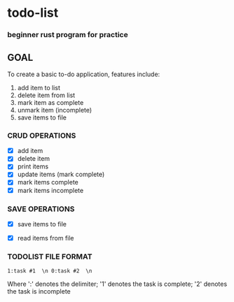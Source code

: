 # todo-list
### beginner rust program for practice

## GOAL
To create a basic to-do application, features include:
  1. add item to list
  2. delete item from list
  3. mark item as complete
  4. unmark item (incomplete)
  5. save items to file

### CRUD OPERATIONS
* [x]  add item
* [x]  delete item
* [x]  print items
* [x]  update items (mark complete)
  * [x] mark items complete
  * [x] mark items incomplete

### SAVE OPERATIONS
* [x] save items to file
* [x] read items from file


### TODOLIST FILE FORMAT
`1:task #1  \n
 0:task #2  \n`

 Where ':' denotes the delimiter; '1' denotes the task is complete; '2' denotes the task is incomplete
